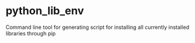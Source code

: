 python_lib_env
==============

Command line tool for generating script for installing all currently installed libraries through pip
